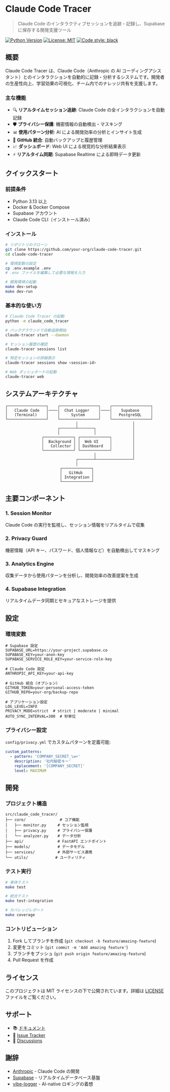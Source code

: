 # Claude Code Tracer

> Claude Code のインタラクティブセッションを追跡・記録し、Supabase に保存する開発支援ツール

[![Python Version](https://img.shields.io/badge/python-3.13%2B-blue.svg)](https://www.python.org/downloads/)
[![License: MIT](https://img.shields.io/badge/License-MIT-yellow.svg)](https://opensource.org/licenses/MIT)
[![Code style: black](https://img.shields.io/badge/code%20style-black-000000.svg)](https://github.com/psf/black)

## 概要

Claude Code Tracer は、Claude Code（Anthropic の AI コーディングアシスタント）とのインタラクションを自動的に記録・分析するシステムです。開発者の生産性向上、学習効果の可視化、チーム内でのナレッジ共有を支援します。

### 主な機能

- 🔍 **リアルタイムセッション追跡**: Claude Code の全インタラクションを自動記録
- 🛡️ **プライバシー保護**: 機密情報の自動検出・マスキング
- 📊 **使用パターン分析**: AI による開発効率の分析とインサイト生成
- 🔄 **GitHub 統合**: 自動バックアップと履歴管理
- 📈 **ダッシュボード**: Web UI による視覚的な分析結果表示
- ⚡ **リアルタイム同期**: Supabase Realtime による即時データ更新

## クイックスタート

### 前提条件

- Python 3.13 以上
- Docker & Docker Compose
- Supabase アカウント
- Claude Code CLI（インストール済み）

### インストール

```bash
# リポジトリのクローン
git clone https://github.com/your-org/claude-code-tracer.git
cd claude-code-tracer

# 環境変数の設定
cp .env.example .env
# .env ファイルを編集して必要な情報を入力

# 開発環境の起動
make dev-setup
make dev-run
```

### 基本的な使い方

```bash
# Claude Code Tracer の起動
python -m claude_code_tracer

# バックグラウンドで自動追跡開始
claude-tracer start --daemon

# セッション履歴の確認
claude-tracer sessions list

# 特定セッションの詳細表示
claude-tracer sessions show <session-id>

# Web ダッシュボードの起動
claude-tracer web
```

## システムアーキテクチャ

```
┌─────────────────┐    ┌─────────────────┐    ┌─────────────────┐
│   Claude Code   │────│  Chat Logger    │────│    Supabase     │
│   (Terminal)    │    │     System      │    │   PostgreSQL    │
└─────────────────┘    └─────────────────┘    └─────────────────┘
                               │                        │
                       ┌───────┴───────┐                │
                       │               │                │
                ┌─────────────┐ ┌─────────────┐         │
                │  Background │ │  Web UI     │         │
                │   Collector │ │ Dashboard   │         │
                └─────────────┘ └─────────────┘         │
                                       │                │
                               ┌───────┴────────────────┘
                               │
                        ┌─────────────┐
                        │   GitHub    │
                        │ Integration │
                        └─────────────┘
```

## 主要コンポーネント

### 1. Session Monitor
Claude Code の実行を監視し、セッション情報をリアルタイムで収集

### 2. Privacy Guard
機密情報（API キー、パスワード、個人情報など）を自動検出してマスキング

### 3. Analytics Engine
収集データから使用パターンを分析し、開発効率の改善提案を生成

### 4. Supabase Integration
リアルタイムデータ同期とセキュアなストレージを提供

## 設定

### 環境変数

```env
# Supabase 設定
SUPABASE_URL=https://your-project.supabase.co
SUPABASE_KEY=your-anon-key
SUPABASE_SERVICE_ROLE_KEY=your-service-role-key

# Claude Code 設定
ANTHROPIC_API_KEY=your-api-key

# GitHub 統合（オプション）
GITHUB_TOKEN=your-personal-access-token
GITHUB_REPO=your-org/backup-repo

# アプリケーション設定
LOG_LEVEL=INFO
PRIVACY_MODE=strict  # strict | moderate | minimal
AUTO_SYNC_INTERVAL=300  # 秒単位
```

### プライバシー設定

`config/privacy.yml` でカスタムパターンを定義可能:

```yaml
custom_patterns:
  - pattern: 'COMPANY_SECRET_\w+'
    description: '社内秘密キー'
    replacement: '[COMPANY_SECRET]'
    level: MAXIMUM
```

## 開発

### プロジェクト構造

```
src/claude_code_tracer/
├── core/               # コア機能
│   ├── monitor.py     # セッション監視
│   ├── privacy.py     # プライバシー保護
│   └── analyzer.py    # データ分析
├── api/               # FastAPI エンドポイント
├── models/            # データモデル
├── services/          # 外部サービス連携
└── utils/            # ユーティリティ
```

### テスト実行

```bash
# 単体テスト
make test

# 統合テスト
make test-integration

# カバレッジレポート
make coverage
```

### コントリビューション

1. Fork してブランチを作成 (`git checkout -b feature/amazing-feature`)
2. 変更をコミット (`git commit -m 'Add amazing feature'`)
3. ブランチをプッシュ (`git push origin feature/amazing-feature`)
4. Pull Request を作成

## ライセンス

このプロジェクトは MIT ライセンスの下で公開されています。詳細は [LICENSE](LICENSE) ファイルをご覧ください。

## サポート

- 📚 [ドキュメント](docs/)
- 🐛 [Issue Tracker](https://github.com/your-org/claude-code-tracer/issues)
- 💬 [Discussions](https://github.com/your-org/claude-code-tracer/discussions)

## 謝辞

- [Anthropic](https://anthropic.com) - Claude Code の開発
- [Supabase](https://supabase.com) - リアルタイムデータベース基盤
- [vibe-logger](https://github.com/thierryvolpiatto/vibe-logger) - AI-native ロギングの着想